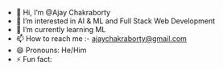 - 👋 Hi, I’m @Ajay Chakraborty
- 👀 I’m interested in AI & ML and Full Stack Web Development
- 🌱 I’m currently learning ML
- 📫 How to reach me :- ajaychakraborty@gmail.com
- 😄 Pronouns: He/Him
- ⚡ Fun fact: 

<!---
carnage1109/carnage1109 is a ✨ special ✨ repository because its `README.md` (this file) appears on your GitHub profile.
You can click the Preview link to take a look at your changes.
--->
